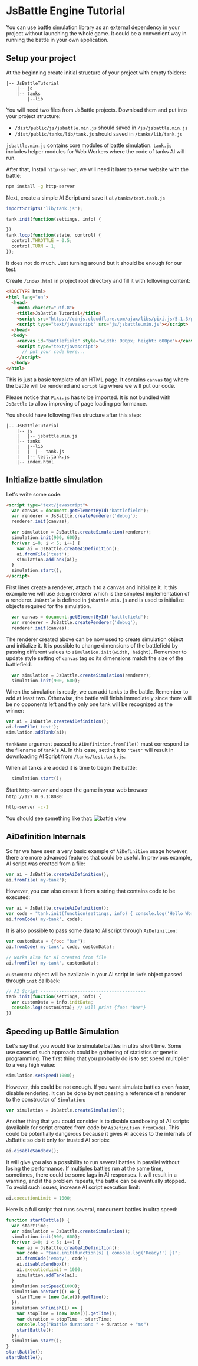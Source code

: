 # JsBattle Engine Tutorial

You can use battle simulation library as an external dependency in your project without launching the whole game. It could be a convenient way in running the battle in your own application.

## Setup your project

At the beginning create initial structure of your project with empty folders:

```
|-- JsBattleTutorial
    |-- js
    |-- tanks
        |--lib
```
You will need two files from JsBattle projects. Download them and put into your project structure:

 - `/dist/public/js/jsbattle.min.js` should saved in `/js/jsbattle.min.js`
 - `/dist/public/tanks/lib/tank.js` should saved in `/tanks/lib/tank.js`

`jsbattle.min.js` contains core modules of battle simulation. `tank.js` includes helper modules for Web Workers where the code of tanks AI will run.

After that, Install `http-server`, we will need it later to serve website with the battle:

```bash
npm install -g http-server
```

Next, create a simple AI Script and save it at `/tanks/test.task.js`

```javascript
importScripts('lib/tank.js');

tank.init(function(settings, info) {

})
tank.loop(function(state, control) {
  control.THROTTLE = 0.5;
  control.TURN = 1;
});
```

It does not do much. Just turning around but it should be enough for our test.

Create `/index.html` in project root directory and fill it with following content:

```html
<!DOCTYPE html>
<html lang="en">
  <head>
    <meta charset="utf-8">
    <title>JsBattle Tutorial</title>
    <script src="https://cdnjs.cloudflare.com/ajax/libs/pixi.js/5.1.3/pixi.min.js"></script>
    <script type="text/javascript" src="js/jsbattle.min.js"></script>
  </head>
  <body>
    <canvas id="battlefield" style="width: 900px; height: 600px"></canvas>
    <script type="text/javascript">
      // put your code here...
    </script>
  </body>
</html>
```

This is just a basic template of an HTML page. It contains `canvas` tag where the battle will be rendered and
`script` tag where we will put our code.

Please notice that `Pixi.js` has to be imported. It is not bundled with `JsBattle` to allow improving of page loading performance.

You should have following files structure after this step:

```
|-- JsBattleTutorial
    |-- js
    |   |-- jsbattle.min.js
    |-- tanks
    |   |--lib
    |   |  |-- tank.js
    |   |-- test.tank.js
    |-- index.html
```

## Initialize battle simulation

Let's write some code:

```html
<script type="text/javascript">
  var canvas = document.getElementById('battlefield');
  var renderer = JsBattle.createRenderer('debug');
  renderer.init(canvas);

  var simulation = JsBattle.createSimulation(renderer);
  simulation.init(900, 600);
  for(var i=0; i < 5; i++) {
    var ai = JsBattle.createAiDefinition();
    ai.fromFile('test');
    simulation.addTank(ai);
  }
  simulation.start();
</script>
```

First lines create a renderer, attach it to a canvas and initialize it. It this example we will use `debug` renderer which is the simplest implementation of a renderer. `JsBattle` is defined in `jsbattle.min.js` and is used to initialize objects required for the simulation.

```javascript
  var canvas = document.getElementById('battlefield');
  var renderer = JsBattle.createRenderer('debug');
  renderer.init(canvas);
```

The renderer created above can be now used to create simulation object and initialize it. It is possible to change dimensions of the battlefield by passing different values to `simulation.init(width, height)`. Remember to update style setting of `canvas` tag so its dimensions match the size of the battlefield.

```javascript
  var simulation = JsBattle.createSimulation(renderer);
  simulation.init(900, 600);
```

When the simulation is ready, we can add tanks to the battle. Remember to add at least two. Otherwise, the battle will finish immediately since there will be no opponents left and the only one tank will be recognized as the winner:

```javascript
var ai = JsBattle.createAiDefinition();
ai.fromFile('test');
simulation.addTank(ai);
```

`tankName` argument passed to `AiDefinition.fromFile()` must correspond to the filename of tank's AI. In this case, setting it to `'test'` will result in downloading AI Script from `/tanks/test.tank.js`.

When all tanks are added it is time to begin the battle:

```javascript
  simulation.start();
```

Start `http-server` and open the game in your web browser `http://127.0.0.1:8080`:

```bash
http-server -c-1
```

You should see something like that:
![battle view](./img/debug_renderer_001.png)

## AiDefinition Internals

So far we have seen a very basic example of `AiDefinition` usage however, there are more advanced features that could be useful. In previous example, AI script was created from a file:

```javascript
var ai = JsBattle.createAiDefinition();
ai.fromFile('my-tank');
```
However, you can also create it from a string that contains code to be executed:

```javascript
var ai = JsBattle.createAiDefinition();
var code = "tank.init(function(settings, info) { console.log('Hello World!') })";
ai.fromCode('my-tank', code);
```

It is also possible to pass some data to AI script through `AiDefinition`:

```javascript
var customData = {foo: "bar"};
ai.fromCode('my-tank', code, customData);

// works also for AI created from file
ai.fromFile('my-tank', customData);
```

`customData` object will be available in your AI script in `info` object passed through `init` callback:

```javascript
// AI Script ----------------------------------------
tank.init(function(settings, info) {
  var customData = info.initData;
  console.log(customData); // will print {foo: "bar"}
})
```

## Speeding up Battle Simulation

Let's say that you would like to simulate battles in ultra short time. Some use cases of such approach could be gathering of statistics or genetic programming. The first thing that you probably do is to set speed multiplier to a very high value:

```javascript
simulation.setSpeed(1000);
```

However, this could be not enough. If you want simulate battles even faster, disable rendering. It can be done by not passing a reference of a renderer to the constructor of `Simulation`:

```javascript
var simulation = JsBattle.createSimulation();
```

Another thing that you could consider is to disable sandboxing of AI scripts (available for script created from code by `AiDefinition.fromCode`). This could be potentially dangerous because it gives AI access to the internals of JsBattle so do it only for trusted AI scripts:

```javascript
ai.disableSandbox();
```

It will give you also a possibility to run several battles in parallel without losing the performance. If multiples battles run at the same time, sometimes, there could be some lags in AI responses. It will result in a warning, and if the problem repeats, the battle can be eventually stopped. To avoid such issues, increase AI script execution limit:

```javascript
ai.executionLimit = 1000;
```

Here is a full script that runs several, concurrent battles in ultra speed:

```javascript
function startBattle() {
  var startTime;
  var simulation = JsBattle.createSimulation();
  simulation.init(900, 600);
  for(var i=0; i < 5; i++) {
    var ai = JsBattle.createAiDefinition();
    var code = "tank.init(function(s) { console.log('Ready!') })";
    ai.fromCode('empty', code);
    ai.disableSandbox();
    ai.executionLimit = 1000;
    simulation.addTank(ai);
  }
  simulation.setSpeed(1000);
  simulation.onStart(() => {
    startTime = (new Date()).getTime();
  });
  simulation.onFinish(() => {
    var stopTime = (new Date()).getTime();
    var duration = stopTime - startTime;
    console.log("Battle duration: " + duration + "ms")
    startBattle();
  });
  simulation.start();
}
startBattle();
startBattle();
```

